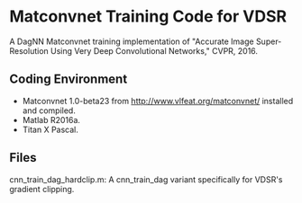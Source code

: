 # Matconvnet Training Code for VDSR
A DagNN Matconvnet training implementation of "Accurate Image Super-Resolution Using Very Deep Convolutional Networks," CVPR, 2016.

## Coding Environment
* Matconvnet 1.0-beta23 from http://www.vlfeat.org/matconvnet/ installed and compiled.
* Matlab R2016a.
* Titan X Pascal.

## Files
cnn_train_dag_hardclip.m: A cnn_train_dag variant specifically for VDSR's gradient clipping.
